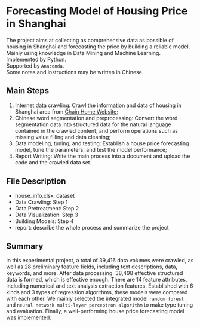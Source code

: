 # Forecasting Model of Housing Price in Shanghai
The project aims at collecting as comprehensive data as possible of housing in Shanghai and forecasting the price by building a reliable model.<br>
Mainly using knowledge in Data Mining and Machine Learning.<br>
Implemented by Python.<br>
Supported by `Anaconda`.<br>
Some notes and instructions may be written in Chinese.
## Main Steps
1. Internet data crawling: Crawl the information and data of housing in Shanghai area from [Chain Home Website](https://sh.lianjia.com/ershoufang/ "Chain Home, Shanghai, China");<br>
2. Chinese word segmentation and preprocessing: Convert the word segmentation data into structured data for the natural language contained in the crawled content, and perform operations such as missing value filling and data cleaning;<br>
3. Data modeling, tuning, and testing: Establish a house price forecasting model, tune the parameters, and test the model performance;<br>
4. Report Writing: Write the main process into a document and upload the code and the crawled data set.
## File Description
* house_info.xlsx: dataset
* Data Crawling: Step 1
* Data Pretreatment: Step 2
* Data Visualization: Step 3
* Building Models: Step 4
* report: describe the whole process and summarize the project
## Summary
In this experimental project, a total of 39,416 data volumes were crawled, as well as 28 preliminary feature fields, including text descriptions, data, keywords, and more. After data processing, 38,498 effective structured data is formed, which is effective enough. There are 14 feature attributes, including numerical and text analysis extraction features. Established with 6 kinds and 3 types of regression algorithms, these models were compared with each other. We mainly selected the integrated model `random forest` and `neural network multi-layer perceptron algorithm` to make type tuning and evaluation. Finally, a well-performing house price forecasting model was implemented.